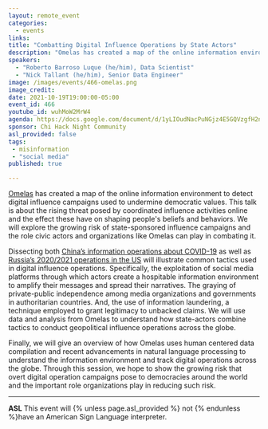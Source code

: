 ```yaml
---
layout: remote_event
categories:
  - events
links: 
title: "Combatting Digital Influence Operations by State Actors"
description: "Omelas has created a map of the online information environment to detect digital influence campaigns used to undermine democratic values. This talk is about the rising threat posed by coordinated influence activities online and the effect these have on shaping people's beliefs and behaviors. We will explore the growing risk of state-sponsored influence campaigns and the role civic actors and organizations like Omelas can play in combating it. "
speakers:
  - "Roberto Barroso Luque (he/him), Data Scientist"
  - "Nick Tallant (he/him), Senior Data Engineer"
image: /images/events/466-omelas.png
image_credit:
date: 2021-10-19T19:00:00-05:00
event_id: 466
youtube_id: wuhMoW2MrW4
agenda: https://docs.google.com/document/d/1yLIOudNacPuNGjz4E5GQVzgfH2njqoZzUKMmtBaLzoc/edit?usp=sharing
sponsor: Chi Hack Night Community
asl_provided: false
tags: 
 - misinformation
 - "social media"
published: true

---
```


[Omelas](https://www.omelas.io/#1) has created a map of the online information environment to detect digital influence campaigns used to undermine democratic values. This talk is about the rising threat posed by coordinated influence activities online and the effect these have on shaping people's beliefs and behaviors. We will explore the growing risk of state-sponsored influence campaigns and the role civic actors and organizations like Omelas can play in combating it. 

Dissecting both [China’s information operations about COVID-19](https://www.omelas.io/viral-overload) as well as [Russia’s 2020/2021 operations in the US](https://www.omelas.io/mb-report) will illustrate common tactics used in digital influence operations. Specifically, the exploitation of social media platforms through which actors create a hospitable information environment to amplify their messages and spread their narratives. The graying of private-public independence among media organizations and governments in authoritarian countries. And, the use of information laundering, a technique employed to grant legitimacy to unbacked claims. We will use data and analysis from Omelas to understand how state-actors combine tactics to conduct geopolitical influence operations across the globe.

Finally, we will give an overview of how Omelas uses human centered data compilation and recent advancements in natural language processing to understand the information environment and track digital operations across the globe. Through this session, we hope to show the growing risk that overt digital operation campaigns pose to democracies around the world and the important role organizations play in reducing such risk.

---

**ASL** This event will {% unless page.asl_provided %} not {% endunless %}have an American Sign Language interpreter.
